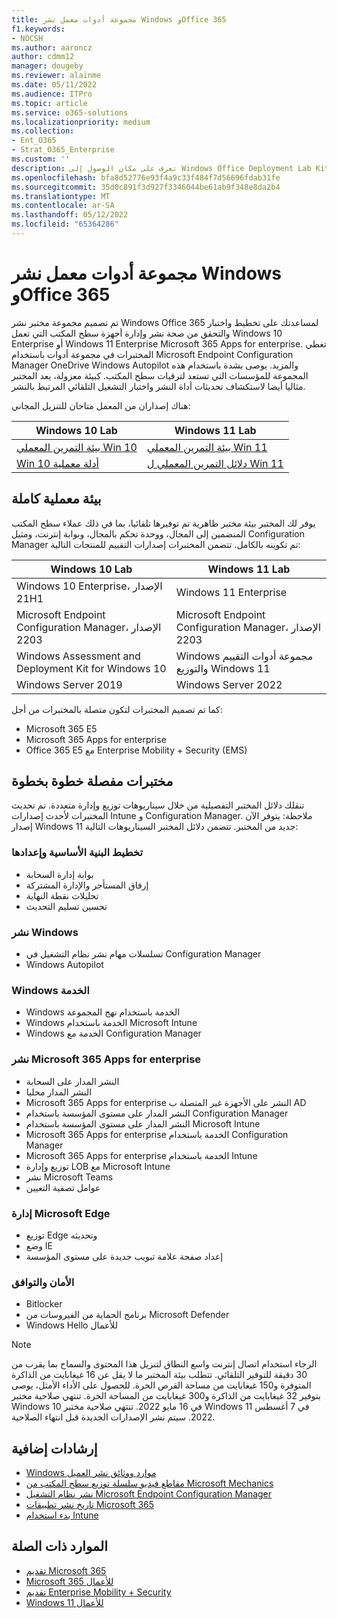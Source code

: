 ```yaml
---
title: مجموعة أدوات معمل نشر Windows وOffice 365
f1.keywords:
- NOCSH
ms.author: aaroncz
author: cdmm12
manager: dougeby
ms.reviewer: alainme
ms.date: 05/11/2022
ms.audience: ITPro
ms.topic: article
ms.service: o365-solutions
ms.localizationpriority: medium
ms.collection:
- Ent_O365
- Strat_O365_Enterprise
ms.custom: ''
description: تعرف على مكان الوصول إلى Windows Office Deployment Lab Kit.
ms.openlocfilehash: bfa8d52776e93f4a9c33f484f7d56696fdab31fe
ms.sourcegitcommit: 35d0c891f3d927f3346044be61ab9f348e8da2b4
ms.translationtype: MT
ms.contentlocale: ar-SA
ms.lasthandoff: 05/12/2022
ms.locfileid: "65364286"
---
```

# <a name="windows-and-office-365-deployment-lab-kit"></a>مجموعة أدوات معمل نشر Windows وOffice 365

تم تصميم مجموعة مختبر نشر Windows Office 365 لمساعدتك على تخطيط واختبار والتحقق من صحة نشر وإدارة أجهزة سطح المكتب التي تعمل Windows 10 Enterprise أو Windows 11 Enterprise Microsoft 365 Apps for enterprise. تغطي المختبرات في مجموعة أدوات باستخدام Microsoft Endpoint Configuration Manager OneDrive Windows Autopilot والمزيد. يوصى بشدة باستخدام هذه المجموعة للمؤسسات التي تستعد لترقيات سطح المكتب. كبيئة معزولة، يعد المختبر مثاليا أيضا لاستكشاف تحديثات أداة النشر واختبار التشغيل التلقائي المرتبط بالنشر.

هناك إصداران من المعمل متاحان للتنزيل المجاني:  

|Windows 10 Lab|Windows 11 Lab|
|---|---|
|[بيئة التمرين المعملي Win 10](https://download.microsoft.com/download/3/3/a/33a3c7d7-b393-4f78-9b90-2d5eb7fd98e8/Win10_21H1_lab.zip)|[بيئة التمرين المعملي Win 11](https://download.microsoft.com/download/9/d/9/9d9e278e-a1ea-4704-85e1-cb24f3806f45/Win11_Lab_05.09.zip)|
|[Win 10 أدلة معملية](https://download.microsoft.com/download/3/3/a/33a3c7d7-b393-4f78-9b90-2d5eb7fd98e8/Win10_21H1_lab_guides.zip)|[دلائل التمرين المعملي ل Win 11](https://download.microsoft.com/download/9/d/9/9d9e278e-a1ea-4704-85e1-cb24f3806f45/Win11_Lab_Guides_05.09.zip)|

## <a name="a-complete-lab-environment"></a>بيئة معملية كاملة

يوفر لك المختبر بيئة مختبر ظاهرية تم توفيرها تلقائيا، بما في ذلك عملاء سطح المكتب المنضمين إلى المجال، ووحدة تحكم بالمجال، وبوابة إنترنت، ومثيل Configuration Manager تم تكوينه بالكامل. تتضمن المختبرات إصدارات التقييم للمنتجات التالية:

|Windows 10 Lab|Windows 11 Lab|
|---|---|
|Windows 10 Enterprise، الإصدار 21H1|Windows 11 Enterprise|
|Microsoft Endpoint Configuration Manager، الإصدار 2203|Microsoft Endpoint Configuration Manager، الإصدار 2203|
|Windows Assessment and Deployment Kit for Windows 10|Windows مجموعة أدوات التقييم والتوزيع Windows 11|
|Windows Server 2019|Windows Server 2022|

كما تم تصميم المختبرات لتكون متصلة بالمختبرات من أجل:

- Microsoft 365 E5
- Microsoft 365 Apps for enterprise
- Office 365 E5 مع Enterprise Mobility + Security (EMS)

## <a name="step-by-step-labs"></a>مختبرات مفصلة خطوة بخطوة

تنقلك دلائل المختبر التفصيلية من خلال سيناريوهات توزيع وإدارة متعددة. تم تحديث المختبرات لأحدث إصدارات Intune و Configuration Manager. ملاحظة: يتوفر الآن إصدار Windows 11 جديد من المختبر. تتضمن دلائل المختبر السيناريوهات التالية:

### <a name="plan-and-prepare-infrastructure"></a>تخطيط البنية الأساسية وإعدادها

- بوابة إدارة السحابة
- إرفاق المستأجر والإدارة المشتركة
- تحليلات نقطة النهاية
- تحسين تسليم التحديث

### <a name="deploy-windows"></a>نشر Windows

- تسلسلات مهام نشر نظام التشغيل في Configuration Manager
- Windows Autopilot

### <a name="service-windows"></a>Windows الخدمة

- Windows الخدمة باستخدام نهج المجموعة
- Windows الخدمة باستخدام Microsoft Intune
- Windows الخدمة مع Configuration Manager

### <a name="deploy-microsoft-365-apps-for-enterprise"></a>نشر Microsoft 365 Apps for enterprise

- النشر المدار على السحابة
- النشر المدار محليا
- Microsoft 365 Apps for enterprise النشر على الأجهزة غير المتصلة ب AD
- النشر المدار على مستوى المؤسسة باستخدام Configuration Manager
- النشر المدار على مستوى المؤسسة باستخدام Microsoft Intune
- Microsoft 365 Apps for enterprise الخدمة باستخدام Configuration Manager
- Microsoft 365 Apps for enterprise الخدمة باستخدام Intune
- توزيع وإدارة LOB مع Microsoft Intune
- نشر Microsoft Teams
- عوامل تصفية التعيين

### <a name="managing-microsoft-edge"></a>إدارة Microsoft Edge

- توزيع Edge وتحديثه
- وضع IE
- إعداد صفحة علامة تبويب جديدة على مستوى المؤسسة

### <a name="security-and-compliance"></a>الأمان والتوافق

- Bitlocker
- برنامج الحماية من الفيروسات من Microsoft Defender
- Windows Hello للأعمال

> [!NOTE]
> الرجاء استخدام اتصال إنترنت واسع النطاق لتنزيل هذا المحتوى والسماح بما يقرب من 30 دقيقة للتوفير التلقائي. تتطلب بيئة المختبر ما لا يقل عن 16 غيغابايت من الذاكرة المتوفرة و150 غيغابايت من مساحة القرص الحرة. للحصول على الأداء الأمثل، يوصى بتوفير 32 غيغابايت من الذاكرة و300 غيغابايت من المساحة الحرة. تنتهي صلاحية مختبر Windows 10 في 16 مايو 2022. تنتهي صلاحية مختبر Windows 11 في 7 أغسطس 2022. سيتم نشر الإصدارات الجديدة قبل انتهاء الصلاحية.

## <a name="additional-guidance"></a>إرشادات إضافية

- [Windows موارد ووثائق نشر العميل](/windows/deployment)
- [مقاطع فيديو سلسلة توزيع سطح المكتب من Microsoft Mechanics](https://www.aka.ms/watchhowtoshift)
- [نشر نظام التشغيل Microsoft Endpoint Configuration Manager](/mem/configmgr/osd/understand/introduction-to-operating-system-deployment)
- [تاريخ نشر تطبيقات Microsoft 365](/deployoffice/deployment-guide-microsoft-365-apps)
- [بدء استخدام Intune](/intune/get-started-evaluation)

## <a name="related-resources"></a>الموارد ذات الصلة

- [تقديم Microsoft 365](https://www.microsoft.com/microsoft-365/default.aspx)
- [Microsoft 365 للأعمال](https://products.office.com/business/office)
- [تقديم Enterprise Mobility + Security](https://www.microsoft.com/cloud-platform/enterprise-mobility-security)
- [Windows 11 للأعمال](https://www.microsoft.com/windows/business)
